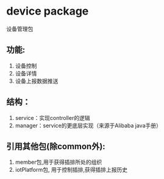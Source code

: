 # device package

设备管理包

## 功能:

1. 设备控制
2. 设备详情
3. 设备上报数据推送

## 结构：

1. service：实现controller的逻辑
2. manager：service的更底层实现（来源于Alibaba java手册）

## 引用其他包(除common外):

1. member包,用于获得插排所处的组织
2. iotPlatform包, 用于控制插排,获得插排上报历史